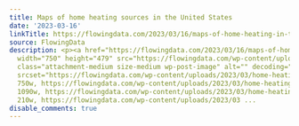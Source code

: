 ```yaml
---
title: Maps of home heating sources in the United States
date: '2023-03-16'
linkTitle: https://flowingdata.com/2023/03/16/maps-of-home-heating-in-the-united-states/
source: FlowingData
description: <p><a href="https://flowingdata.com/2023/03/16/maps-of-home-heating-in-the-united-states/"><img
  width="750" height="479" src="https://flowingdata.com/wp-content/uploads/2023/03/home-heating-750x479.png"
  class="attachment-medium size-medium wp-post-image" alt="" decoding="async" loading="lazy"
  srcset="https://flowingdata.com/wp-content/uploads/2023/03/home-heating-750x479.png
  750w, https://flowingdata.com/wp-content/uploads/2023/03/home-heating-1090x696.png
  1090w, https://flowingdata.com/wp-content/uploads/2023/03/home-heating-210x134.png
  210w, https://flowingdata.com/wp-content/uploads/2023/03 ...
disable_comments: true
---
```

<p><a href="https://flowingdata.com/2023/03/16/maps-of-home-heating-in-the-united-states/"><img width="750" height="479" src="https://flowingdata.com/wp-content/uploads/2023/03/home-heating-750x479.png" class="attachment-medium size-medium wp-post-image" alt="" decoding="async" loading="lazy" srcset="https://flowingdata.com/wp-content/uploads/2023/03/home-heating-750x479.png 750w, https://flowingdata.com/wp-content/uploads/2023/03/home-heating-1090x696.png 1090w, https://flowingdata.com/wp-content/uploads/2023/03/home-heating-210x134.png 210w, https://flowingdata.com/wp-content/uploads/2023/03 ...